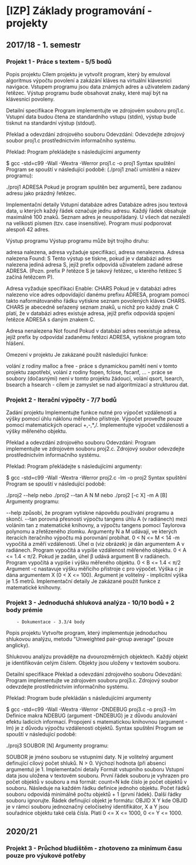 # [IZP] Základy programování - projekty

## 2017/18 - 1. semestr

### Projekt 1 - Práce s textem - 5/5 bodů

  Popis projektu
  Cílem projektu je vytvořit program, který by emuloval algoritmus výpočtu povolení a zakázání kláves na virtuální klávesnici navigace. Vstupem programu jsou data známých adres a uživatelem zadaný řetězec. Výstup programu bude obsahovat znaky, které mají být na klávesnici povoleny.

  Detailní specifikace
  Program implementujte ve zdrojovém souboru proj1.c. Vstupní data budou čtena ze standardního vstupu (stdin), výstup bude tisknut na standardní výstup (stdout).

  Překlad a odevzdání zdrojového souboru
  Odevzdání: Odevzdejte zdrojový soubor proj1.c prostřednictvím informačního systému.

  Překlad: Program překládejte s následujícími argumenty

  $ gcc -std=c99 -Wall -Wextra -Werror proj1.c -o proj1
  Syntax spuštění
  Program se spouští v následující podobě: (./proj1 značí umístění a název programu):

  ./proj1 ADRESA
  Pokud je program spuštěn bez argumentů, bere zadanou adresu jako prázdný řetězec.

  Implementační detaily
  Vstupní databáze adres
  Databáze adres jsou textová data, u kterých každý řádek označuje jednu adresu. Každý řádek obsahuje maximálně 100 znaků. Seznam adres je neuspořádaný. U všech dat nezáleží na velikosti písmen (tzv. case insensitive). Program musí podporovat alespoň 42 adres.

  Výstup programu
  Výstup programu může být trojího druhu:

  adresa nalezena,
  adresa vyžaduje specifikaci,
  adresa nenalezena.
  Adresa nalezena
  Found: S
  Tento výstup se tiskne, pokud je v databázi adres nalezena jediná adresa S, jejíž prefix odpovídá uživatelem zadané adrese ADRESA. (Pozn. prefix P řetězce S je takový řetězec, u kterého řetězec S začíná řetězcem P).

  Adresa vyžaduje specifikaci
  Enable: CHARS
  Pokud je v databázi adres nalezeno více adres odpovídající danému prefixu ADRESA, program pomocí takto naformátovaného řádku vytiskne seznam povolených kláves CHARS. CHARS je abecedně seřazený seznam znaků, u nichž pro každý znak C platí, že v databázi adres existuje adresa, jejíž prefix odpovídá spojení řetězce ADRESA s daným znakem C.

  Adresa nenalezena
  Not found
  Pokud v databázi adres neexistuje adresa, jejíž prefix by odpovídal zadanému řetězci ADRESA, vytiskne program toto hlášení.

  Omezení v projektu
  Je zakázané použít následující funkce:

  volání z rodiny malloc a free - práce s dynamickou pamětí není v tomto projektu zapotřebí,
  volání z rodiny fopen, fclose, fscanf, ... - práce se soubory (dočasnými) není v tomto projektu žádoucí,
  volání qsort, lsearch, bsearch a hsearch - cílem je zamyslet se nad algoritmizací a strukturou dat.
  

### Projekt 2 - Iterační výpočty - 7/7 bodů
  
  Zadání projektu
  Implementujte funkce nutné pro výpočet vzdálenosti a výšky pomocí úhlu náklonu měřeného přístroje. Výpočet proveďte pouze pomocí matematických operací +,-,*,/. Implementujte výpočet vzdálenosti a výšky měřeného objektu.

  Překlad a odevzdání zdrojového souboru
  Odevzdání: Program implementujte ve zdrojovém souboru proj2.c. Zdrojový soubor odevzdejte prostřednictvím informačního systému.

  Překlad: Program překládejte s následujícími argumenty:

  $ gcc -std=c99 -Wall -Wextra -Werror proj2.c -lm -o proj2
  Syntax spuštění
  Program se spouští v následující podobě:

  ./proj2 --help
  nebo
  ./proj2 --tan A N M
  nebo
  ./proj2 [-c X] -m A [B]
  Argumenty programu:

  --help způsobí, že program vytiskne nápovědu používání programu a skončí.
  --tan porovná přesnosti výpočtu tangens úhlu A (v radiánech) mezi voláním tan z matematické knihovny, a výpočtu tangens pomocí Taylorova polynomu a zřetězeného zlomku. Argumenty N a M udávají, ve kterých iteracích iteračního výpočtu má porovnání probíhat. 0 < N <= M < 14
  -m vypočítá a změří vzdálenosti.
  Úhel α (viz obrázek) je dán argumentem A v radiánech. Program vypočítá a vypíše vzdálenost měřeného objektu. 0 < A <= 1.4 < π/2.
  Pokud je zadán, úhel β udává argument B v radiánech. Program vypočítá a vypíše i výšku měřeného objektu. 0 < B <= 1.4 < π/2
  Argument -c nastavuje výšku měřicího přístroje c pro výpočet. Výška c je dána argumentem X (0 < X <= 100). Argument je volitelný - implicitní výška je 1.5 metrů.
  Implementační detaily
  Je zakázané použít funkce z matematické knihovny.
  
 
### Projekt 3 - Jednoduchá shluková analýza - 10/10 bodů + 2 body prémie
	    - Dokumentace - 3.3/4 body
  Popis projektu
  Vytvořte program, který implementuje jednoduchou shlukovou analýzu, metodu "Unweighted pair-group average" (pouze anglicky).

  Shlukovou analýzu provádějte na dvourozměrných objektech. Každý objekt je identifikován celým číslem. Objekty jsou uloženy v textovém souboru.

  Detailní specifikace
  Překlad a odevzdání zdrojového souboru
  Odevzdání: Program implementujte ve zdrojovém souboru proj3.c. Zdrojový soubor odevzdejte prostřednictvím informačního systému.

  Překlad: Program bude překládán s následujícími argumenty

  $ gcc -std=c99 -Wall -Wextra -Werror -DNDEBUG proj3.c -o proj3 -lm
  Definice makra NDEBUG (argument -DNDEBUG) je z důvodu anulování efektu ladicích informací.
  Propojení s matematickou knihovnou (argument -lm) je z důvodu výpočtu vzdálenosti objektů.
  Syntax spuštění
  Program se spouští v následující podobě:

  ./proj3 SOUBOR [N]
  Argumenty programu:

  SOUBOR je jméno souboru se vstupními daty.
  N je volitelný argument definující cílový počet shluků. N > 0. Výchozí hodnota (při absenci argumentu) je 1.
  Implementační detaily
  Formát vstupního souboru
  Vstupní data jsou uložena v textovém souboru. První řádek souboru je vyhrazen pro počet objektů v souboru a má formát:
    count=N
    kde číslo je počet objektů v souboru. Následuje na každém řádku definice jednoho objektu. Počet řádků souboru odpovídá minimálně počtu objektů + 1 (první řádek). Další řádky souboru ignorujte. Řádek definující objekt je formátu:
    OBJID X Y
    kde OBJID je v rámci souboru jednoznačný celočíselný identifikátor, X a Y jsou souřadnice objektu také celá čísla. Platí 0 <= X <= 1000, 0 <= Y <= 1000.



## 2020/21

### Projekt 3 - Průchod bludištěm - zhotoveno za minimum času pouze pro výukové potřeby
